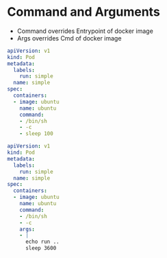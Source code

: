 # Command and Arguments

- Command overrides Entrypoint of docker image
- Args overrides Cmd of docker image

```yaml
apiVersion: v1
kind: Pod
metadata:
  labels:
    run: simple
  name: simple
spec:
  containers:
  - image: ubuntu
    name: ubuntu
    command:
    - /bin/sh
    - -c
    - sleep 100
```

```yaml
apiVersion: v1
kind: Pod
metadata:
  labels:
    run: simple
  name: simple
spec:
  containers:
  - image: ubuntu
    name: ubuntu
    command:
    - /bin/sh
    - -c
    args:
    - |
      echo run ..
      sleep 3600
```
